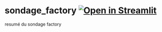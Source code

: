 # sondage_factory [![Open in Streamlit](https://static.streamlit.io/badges/streamlit_badge_black_white.svg)](https://share.streamlit.io/mathklim/sondage_factory/main/sondage.py)
resumé du sondage factory
